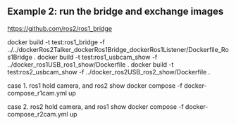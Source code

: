 ## Example 2: run the bridge and exchange images
https://github.com/ros2/ros1_bridge

docker build -t test:ros1_bridge -f ../../dockerRos2Talker_dockerRos1Bridge_dockerRos1Listener/Dockerfile_Ros1Bridge .
docker build -t test:ros1_usbcam_show  -f ../docker_ros1USB_ros1_show/Dockerfile .
docker build -t test:ros2_usbcam_show  -f ../docker_ros2USB_ros2_show/Dockerfile .

case 1. ros1 hold camera, and ros2 show
docker compose -f docker-compose_r1cam.yml up

case 2. ros2 hold camera, and ros1 show 
docker compose -f docker-compose_r2cam.yml up